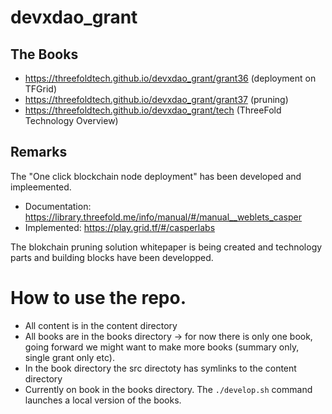 # devxdao_grant

## The Books

- https://threefoldtech.github.io/devxdao_grant/grant36  (deployment on TFGrid)
- https://threefoldtech.github.io/devxdao_grant/grant37  (pruning)
- https://threefoldtech.github.io/devxdao_grant/tech (ThreeFold Technology Overview)

## Remarks

The "One click blockchain node deployment" has been developed and impleemented.
- Documentation: https://library.threefold.me/info/manual/#/manual__weblets_casper
- Implemented: https://play.grid.tf/#/casperlabs

The blokchain pruning solution whitepaper is being created and technology parts and building blocks have been developped.

# How to use the repo.

- All content is in the content directory
- All books are in the books directory -> for now there is only one book, going forward we might want to make more books (summary only, single grant only etc).
- In the book directory the src directoty has symlinks to the content directory 
- Currently on book in the books directory. The `./develop.sh` command launches a local version of the books.
